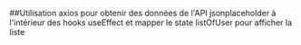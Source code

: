 ##Utilisation axios pour obtenir des données de l'API jsonplaceholder à l'intérieur des hooks useEffect et mapper le state listOfUser pour afficher la liste
